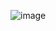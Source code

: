 
![image](https://user-images.githubusercontent.com/91167333/198837896-5c8bcde3-67a3-43e7-9624-064aabea0229.png)
